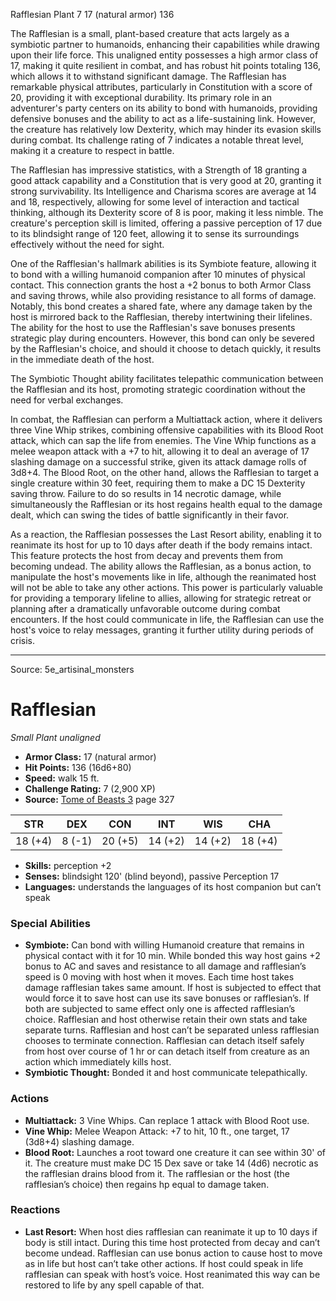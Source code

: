 <MonsterName/>Rafflesian</MonsterName>
<CreatureType/>Plant</CreatureType>
<CR/>7</CR>
<AC/>17 (natural armor)</AC>
<HP/>136</HP>
<summary>The Rafflesian is a small, plant-based creature that acts largely as a symbiotic partner to humanoids, enhancing their capabilities while drawing upon their life force. This unaligned entity possesses a high armor class of 17, making it quite resilient in combat, and has robust hit points totaling 136, which allows it to withstand significant damage. The Rafflesian has remarkable physical attributes, particularly in Constitution with a score of 20, providing it with exceptional durability. Its primary role in an adventurer's party centers on its ability to bond with humanoids, providing defensive bonuses and the ability to act as a life-sustaining link. However, the creature has relatively low Dexterity, which may hinder its evasion skills during combat. Its challenge rating of 7 indicates a notable threat level, making it a creature to respect in battle.</summary>

<detail>

The Rafflesian has impressive statistics, with a Strength of 18 granting a good attack capability and a Constitution that is very good at 20, granting it strong survivability. Its Intelligence and Charisma scores are average at 14 and 18, respectively, allowing for some level of interaction and tactical thinking, although its Dexterity score of 8 is poor, making it less nimble. The creature's perception skill is limited, offering a passive perception of 17 due to its blindsight range of 120 feet, allowing it to sense its surroundings effectively without the need for sight.

One of the Rafflesian's hallmark abilities is its Symbiote feature, allowing it to bond with a willing humanoid companion after 10 minutes of physical contact. This connection grants the host a +2 bonus to both Armor Class and saving throws, while also providing resistance to all forms of damage. Notably, this bond creates a shared fate, where any damage taken by the host is mirrored back to the Rafflesian, thereby intertwining their lifelines. The ability for the host to use the Rafflesian's save bonuses presents strategic play during encounters. However, this bond can only be severed by the Rafflesian's choice, and should it choose to detach quickly, it results in the immediate death of the host.

The Symbiotic Thought ability facilitates telepathic communication between the Rafflesian and its host, promoting strategic coordination without the need for verbal exchanges. 

In combat, the Rafflesian can perform a Multiattack action, where it delivers three Vine Whip strikes, combining offensive capabilities with its Blood Root attack, which can sap the life from enemies. The Vine Whip functions as a melee weapon attack with a +7 to hit, allowing it to deal an average of 17 slashing damage on a successful strike, given its attack damage rolls of 3d8+4. The Blood Root, on the other hand, allows the Rafflesian to target a single creature within 30 feet, requiring them to make a DC 15 Dexterity saving throw. Failure to do so results in 14 necrotic damage, while simultaneously the Rafflesian or its host regains health equal to the damage dealt, which can swing the tides of battle significantly in their favor.

As a reaction, the Rafflesian possesses the Last Resort ability, enabling it to reanimate its host for up to 10 days after death if the body remains intact. This feature protects the host from decay and prevents them from becoming undead. The ability allows the Rafflesian, as a bonus action, to manipulate the host's movements like in life, although the reanimated host will not be able to take any other actions. This power is particularly valuable for providing a temporary lifeline to allies, allowing for strategic retreat or planning after a dramatically unfavorable outcome during combat encounters. If the host could communicate in life, the Rafflesian can use the host's voice to relay messages, granting it further utility during periods of crisis.</detail>



---

Source: 5e_artisinal_monsters

# Rafflesian

*Small* *Plant* *unaligned*

- **Armor Class:** 17 (natural armor)
- **Hit Points:** 136 (16d6+80)
- **Speed:** walk 15 ft.
- **Challenge Rating:** 7 (2,900 XP)
- **Source:** [Tome of Beasts 3](https://koboldpress.com/kpstore/product/tome-of-beasts-3-for-5th-edition/) page 327

| STR | DEX | CON | INT | WIS | CHA |
| --- | --- | --- | --- | --- | --- |
| 18 (+4) | 8 (-1) | 20 (+5) | 14 (+2) | 14 (+2) | 18 (+4) |

- **Skills:** perception +2
- **Senses:** blindsight 120' (blind beyond), passive Perception 17
- **Languages:** understands the languages of its host companion but can’t speak

### Special Abilities

- **Symbiote:** Can bond with willing Humanoid creature that remains in physical contact with it for 10 min. While bonded this way host gains +2 bonus to AC and saves and resistance to all damage and rafflesian’s speed is 0 moving with host when it moves. Each time host takes damage rafflesian takes same amount. If host is subjected to effect that would force it to save host can use its save bonuses or rafflesian’s. If both are subjected to same effect only one is affected rafflesian’s choice. Rafflesian and host otherwise retain their own stats and take separate turns. Rafflesian and host can’t be separated unless rafflesian chooses to terminate connection. Rafflesian can detach itself safely from host over course of 1 hr or can detach itself from creature as an action which immediately kills host.
- **Symbiotic Thought:** Bonded it and host communicate telepathically.

### Actions

- **Multiattack:** 3 Vine Whips. Can replace 1 attack with Blood Root use.
- **Vine Whip:** Melee Weapon Attack: +7 to hit, 10 ft., one target, 17 (3d8+4) slashing damage.
- **Blood Root:** Launches a root toward one creature it can see within 30' of it. The creature must make DC 15 Dex save or take 14 (4d6) necrotic as the rafflesian drains blood from it. The rafflesian or the host (the rafflesian’s choice) then regains hp equal to damage taken.

### Reactions

- **Last Resort:** When host dies rafflesian can reanimate it up to 10 days if body is still intact. During this time host protected from decay and can’t become undead. Rafflesian can use bonus action to cause host to move as in life but host can’t take other actions. If host could speak in life rafflesian can speak with host’s voice. Host reanimated this way can be restored to life by any spell capable of that.




